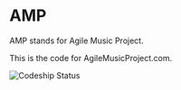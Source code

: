 # AMP

AMP stands for Agile Music Project.

This is the code for AgileMusicProject.com.

![Codeship Status](https://www.codeship.io/projects/8ec68400-c4df-0131-6d9b-120e87d70e60/status)
